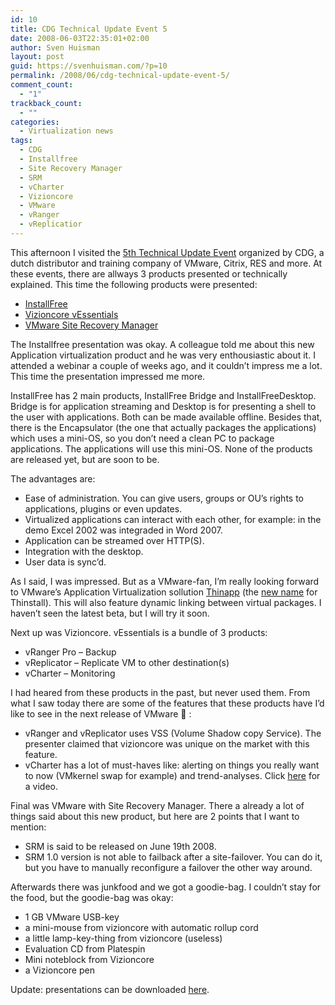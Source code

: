 ```yaml
---
id: 10
title: CDG Technical Update Event 5
date: 2008-06-03T22:35:01+02:00
author: Sven Huisman
layout: post
guid: https://svenhuisman.com/?p=10
permalink: /2008/06/cdg-technical-update-event-5/
comment_count:
  - "1"
trackback_count:
  - ""
categories:
  - Virtualization news
tags:
  - CDG
  - Installfree
  - Site Recovery Manager
  - SRM
  - vCharter
  - Vizioncore
  - VMware
  - vRanger
  - vReplicatior
---
```

This afternoon I visited the <a title="CDG TUE 5" href="http://www.cdg.nl/evenementen.asp?level=864&864=1400" target="_blank">5th Technical Update Event</a> organized by CDG, a dutch distributor and training company of VMware, Citrix, RES and more. At these events, there are allways 3 products presented or technically explained. This time the following products were presented:

  * <a title="InstallFree" href="http://www.installfree.com" target="_blank">InstallFree</a>
  * <a title="Vizioncore vEssentials" href="http://vizioncore.com/vEssentials.html" target="_blank">Vizioncore vEssentials</a>
  * <a title="VMware Site Recovery Manager" href="http://vmware.com/products/srm/" target="_blank">VMware Site Recovery Manager</a>

<!--more-->The Installfree presentation was okay. A colleague told me about this new Application virtualization product and he was very enthousiastic about it. I attended a webinar a couple of weeks ago, and it couldn&#8217;t impress me a lot. This time the presentation impressed me more.

InstallFree has 2 main products, InstallFree Bridge and InstallFreeDesktop. Bridge is for application streaming and Desktop is for presenting a shell to the user with applications. Both can be made available offline. Besides that, there is the Encapsulator (the one that actually packages the applications) which uses a mini-OS, so you don&#8217;t need a clean PC to package applications. The applications will use this mini-OS. None of the products are released yet, but are soon to be.

The advantages are:

  * Ease of administration. You can give users, groups or OU&#8217;s rights to applications, plugins or even updates.
  * Virtualized applications can interact with each other, for example: in the demo Excel 2002 was integraded in Word 2007.
  * Application can be streamed over HTTP(S).
  * Integration with the desktop.
  * User data is sync&#8217;d. 

As I said, I was impressed. But as a VMware-fan, I&#8217;m really looking forward to VMware&#8217;s Application Virtualization sollution <a title="VMware Thinstall" href="http://www.vmware.com/whatsnew/thinstall.html" target="_blank">Thinapp</a> (the <a title="New name for Thinstall" href="http://c1tr1xguru.wordpress.com/2008/05/07/thinstall-is-nowthinapp/" target="_blank">new name</a> for Thinstall). This will also feature dynamic linking between virtual packages. I haven&#8217;t seen the latest beta, but I will try it soon.

Next up was Vizioncore. vEssentials is a bundle of 3 products:

  * vRanger Pro &#8211; Backup
  * vReplicator &#8211; Replicate VM to other destination(s)
  * vCharter &#8211; Monitoring

I had heared from these products in the past, but never used them. From what I saw today there are some of the features that these products have I&#8217;d like to see in the next release of VMware 🙂 :

  * vRanger and vReplicator uses VSS (Volume Shadow copy Service). The presenter claimed that vizioncore was unique on the market with this feature. 
  * vCharter has a lot of must-haves like: alerting on things you really want to now (VMkernel swap for example) and trend-analyses. Click <a title="vCharter" href="httphttp://vizioncore.com/Videos/vCharterOverviewVideo.html" target="_blank">here</a> for a video.

Final was VMware with Site Recovery Manager. There a already a lot of things said about this new product, but here are 2 points that I want to mention:

  * SRM is said to be released on June 19th 2008.
  * SRM 1.0 version is not able to failback after a site-failover. You can do it, but you have to manually reconfigure a failover the other way around.

Afterwards there was junkfood and we got a goodie-bag. I couldn&#8217;t stay for the food, but the goodie-bag was okay:

  * 1 GB VMware USB-key
  * a mini-mouse from vizioncore with automatic rollup cord
  * a little lamp-key-thing from vizioncore (useless)
  * Evaluation CD from Platespin
  * Mini noteblock from Vizioncore
  * a Vizioncore pen

Update: presentations can be downloaded <a title="Presentation TUE5" href="http://www.cdg.nl/media/presentaties/tue5_ppt.zip" target="_blank">here</a>.